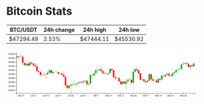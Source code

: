 # Bitcoin Stats

BTC/USDT|24h change|24h high|24h low|
|---|---|---|---|
|$47294.49|2.53%|$47444.11|$45530.92|

<img src="./chart.svg">
